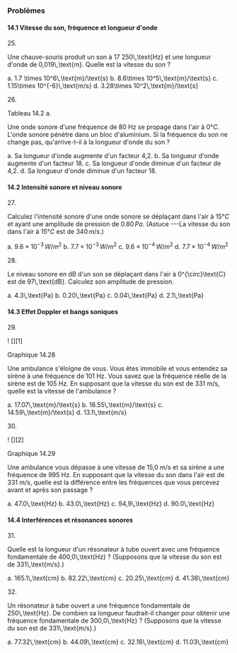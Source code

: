 ### Problèmes

#### 14.1 Vitesse du son, fréquence et longueur d'onde

25\.

Une chauve-souris produit un son à 17 250\\,\\text{Hz} et une longueur d'onde de 0,019\\,\\text{m}. Quelle est la vitesse du son ?

a. 1.7 \\times 10\^6\\,\\text{m}/\\text{s}
b. 8.6\\times 10\^5\\,\\text{m}/\\text{s}
c. 1.15\\times 10\^{-6}\\,\\text{m/s}
d. 3.28\\times 10\^2\\,\\text{m}/\\text{s}

26\.

Tableau 14.2 a. 

Une onde sonore d'une fréquence de 80 Hz se propage dans l'air à $0°C$.  L'onde sonore pénètre dans un bloc d'aluminium. Si la fréquence du son ne change pas, qu'arrive-t-il à la longueur d'onde du son ?

a. Sa longueur d'onde augmente d'un facteur 4,2.
b. Sa longueur d'onde augmente d'un facteur 18.
c. Sa longueur d'onde diminue d'un facteur de 4,2.
d. Sa longueur d'onde diminue d'un facteur 18.

#### 14.2 Intensité sonore et niveau sonore

27\.

Calculez l'intensité sonore d'une onde sonore se déplaçant dans l'air à $15°C$ et ayant une amplitude de pression de $0.80\,Pa$. (Astuce ---La vitesse du son dans l'air à $15 °C$ est de 3$40\,m/s$.)

a. $9.6×10^{−3}\,W / m^{2}$
b. $7.7×10^{−3}\, W / m^{2}$
c. $9.6×10^{−4}\,W / m^{2}$
d. $7.7×10^{−4}\,W / m^{2}$

28\.

Le niveau sonore en dB d'un son se déplaçant dans l'air à 0\^{\\circ}\\text{C} est de 97\\,\\text{dB}. Calculez son amplitude de pression.

a. 4.3\\,\\text{Pa}
b. 0.20\\,\\text{Pa}
c. 0.04\\,\\text{Pa}
d. 2.1\\,\\text{Pa}

#### 14.3 Effet Doppler et bangs soniques

29\.

! [][1]

Graphique 14.28

Une ambulance s'éloigne de vous. Vous êtes immobile et vous entendez sa sirène à une fréquence de 101 Hz. Vous savez que la fréquence réelle de la sirène est de 105 Hz. En supposant que la vitesse du son est de 331 m/s, quelle est la vitesse de l'ambulance ?

a. 17.07\\,\\text{m}/\\text{s}
b. 16.55\\,\\text{m}/\\text{s}
c. 14.59\\,\\text{m}/\\text{s}
d. 13.1\\,\\text{m/s}

30\.

! [][2]

Graphique 14.29

Une ambulance vous dépasse à une vitesse de 15,0 m/s et sa sirène a une fréquence de 995 Hz. En supposant que la vitesse du son dans l'air est de 331 m/s, quelle est la différence entre les fréquences que vous percevez avant et après son passage ?

a. 47.0\\,\\text{Hz}
b. 43.0\\,\\text{Hz}
c. 94,9\\,\\text{Hz}
d. 90.0\\,\\text{Hz}

#### 14.4 Interférences et résonances sonores

31\.

Quelle est la longueur d'un résonateur à tube ouvert avec une fréquence fondamentale de 400,0\\,\\text{Hz} ? (Supposons que la vitesse du son est de 331\\,\\text{m/s}.)

a. 165.1\\,\\text{cm}
b. 82.22\\,\\text{cm}
c. 20.25\\,\\text{cm}
d. 41.38\\,\\text{cm}

32\.

Un résonateur à tube ouvert a une fréquence fondamentale de 250\\,\\text{Hz}. De combien sa longueur faudrait-il changer pour obtenir une fréquence fondamentale de 300,0\\,\\text{Hz} ? (Supposons que la vitesse du son est de 331\\,\\text{m/s}.)

a. 77.32\\,\\text{cm}
b. 44.09\\,\\text{cm}
c. 32.16\\,\\text{cm}
d. 11.03\\,\\text{cm}

